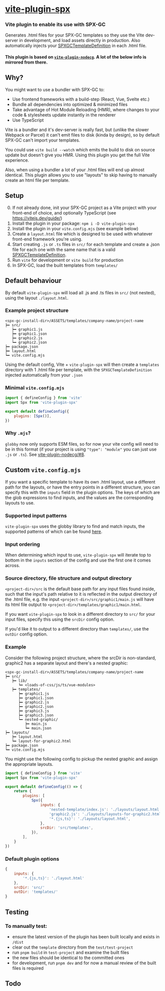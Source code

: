 # [vite-plugin-spx](https://www.npmjs.com/package/vite-plugin-spx)

### Vite plugin to enable its use with SPX-GC

Generates .html files for your SPX-GC templates so they use the Vite dev-server in development, and load assets directly in production. Also automatically injects your [SPXGCTemplateDefinition](https://github.com/TuomoKu/SPX-GC?tab=readme-ov-file#spxgctemplatedefinition--object-in-templates-) in each .html file.

#### This plugin is based on [`vite-plugin-nodecg`](https://github.com/dan-shields/vite-plugin-nodecg). A lot of the below info is mirrored from there.

## Why?

You might want to use a bundler with SPX-GC to:

-   Use frontend frameworks with a build-step (React, Vue, Svelte etc.)
-   Bundle all dependencies into optimized & minimized files
-   Take advantage of Hot Module Reloading (HMR), where changes to your code & stylesheets update instantly in the renderer
-   Use TypeScript

Vite is a bundler and it's dev-server is really fast, but (unlike the slower Webpack or Parcel) it can't emit files to disk (kinda by design), so by default SPX-GC can't import your templates.

You could use `vite build --watch` which emits the build to disk on source update but doesn't give you HMR. Using this plugin you get the full Vite experience.

Also, when using a bundler a lot of your .html files will end up almost identical. This plugin allows you to use "layouts" to skip having to manually create an html file per template.

## Setup

0. If not already done, init your SPX-GC project as a Vite project with your front-end of choice, and optionally TypeScript (see https://vitejs.dev/guide/)
1. Install the plugin in your package: `npm i -D vite-plugin-spx`
2. Install the plugin in your `vite.config.mjs` (see example below)
3. Create a `layout.html` file which is designed to be used with whatever front-end framework you're using.
4. Start creating `.js` or `.ts` files in `src/` for each template and create a .json file for each one with the same name that is a valid [SPXGCTemplateDefinition](https://github.com/TuomoKu/SPX-GC?tab=readme-ov-file#spxgctemplatedefinition--object-in-templates-).
5. Run `vite` for development or `vite build` for production
6. In SPX-GC, load the built templates from `templates/`

## Default behaviour

By default `vite-plugin-spx` will load all .js and .ts files in `src/` (not nested), using the layout `./layout.html`.

### Example project structure

```
<spx-gc-install-dir>/ASSETS/templates/company-name/project-name
┝━ src/
   ┝━ graphic1.js
   ┝━ graphic1.json
   ┝━ graphic2.js
   ┕━ graphic2.json
┝━ package.json
┝━ layout.html
┕━ vite.config.mjs
```

Using the default config, Vite + `vite-plugin-spx` will then create a `templates` directory with 1 .html file per template, with the `SPXGCTemplateDefinition` injected automatically from your `.json`

### Minimal `vite.config.mjs`

```javascript
import { defineConfig } from 'vite'
import Spx from 'vite-plugin-spx'

export default defineConfig({
    plugins: [Spx()],
})
```

### Why `.mjs`?

`globby` now only supports ESM files, so for now your vite config will need to be in this format (if your project is using `"type": "module"` you can just use `.js` or `.ts`). See [vite-plugin-nodecg/#8](https://github.com/Dan-Shields/vite-plugin-nodecg/issues/8).

## Custom `vite.config.mjs`

If you want a specific template to have its own .html layout, use a different path for the layouts, or have the entry points in a different structure, you can specify this with the `inputs` field in the plugin options. The keys of which are the glob expressions to find inputs, and the values are the corresponding layouts to use.

### Supported input patterns

`vite-plugin-spx` uses the globby library to find and match inputs, the supported patterns of which can be found [here](https://www.npmjs.com/package/globby#globbing-patterns).

### Input ordering

When determining which input to use, `vite-plugin-spx` will iterate top to bottom in the `inputs` section of the config and use the first one it comes across.

### Source directory, file structure and output directory

`<project-dir>/src` is the default base path for any input files found inside, such that the input's path relative to it is reflected in the output directory of the .html file, e.g. the input `<project-dir>/src/graphic1/main.js` will have its html file output to `<project-dir>/templates/graphic1/main.html`.

If you want `vite-plugin-spx` to look in a different directory to `src/` for your input files, specify this using the `srcDir` config option.

If you'd like it to output to a different directory than `templates/`, use the `outDir` config option.

### Example

Consider the following project structure, where the srcDir is non-standard, graphic2 has a separate layout and there's a nested graphic:

```
<spx-gc-install-dir>/ASSETS/templates/company-name/project-name
┝━ src/
   ┝━ lib/
      ┕━ <loads-of-css/js/ts/vue-modules>
   ┝━ templates/
      ┝━ graphic1.js
      ┝━ graphic1.json
      ┝━ graphic2.js
      ┝━ graphic2.json
      ┝━ graphic3.js
      ┝━ graphic3.json
      ┕━ nested-graphic/
         ┝━ main.js
         ┕━ main.json
┝━ layouts/
   ┝━ layout.html
   ┕━ layout-for-graphic2.html
┝━ package.json
┕━ vite.config.mjs
```

You might use the following config to pickup the nested graphic and assign the appropriate layouts.

```javascript
import { defineConfig } from 'vite'
import Spx from 'vite-plugin-spx'

export default defineConfig(() => {
    return {
        plugins: [
            Spx({
                inputs: {
                    'nested-template/index.js': './layouts/layout.html',
                    'graphic2.js': './layouts/layouts-for-graphic2.html',
                    '*.{js,ts}': './layouts/layout.html',
                },
                srcDir: 'src/templates',
            }),
        ],
    }
})
```

### Default plugin options

```javascript
{
    inputs: {
        '*.{js,ts}': './layout.html'
    },
    srcDir: 'src/'
    outDir: 'templates/'
}
```

## Testing

### To manually test:

-   ensure the latest version of the plugin has been built locally and exists in `/dist`
-   clear out the `template` directory from the `test/test-project`
-   run `pnpm build` in `test-project` and examine the built files
-   the new files should be identical to the committed ones
-   for development, run `pnpm dev` and for now a manual review of the built files is required

## Todo
